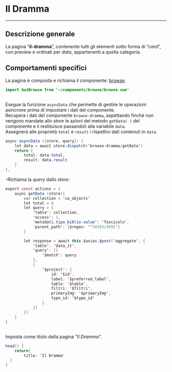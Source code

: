 # Il Dramma  

<hr>  

## Descrizione generale  
La pagina “**il-dramma**”, contenente tutti gli elementi sotto forma di “*card*”, con preview e ordinati per *data*, appartenenti a quella categoria.  

## Comportamenti specifici  
La pagina è composta e richiama il componente: [browse](browse.md).  

```java
import AuiBrowse from '~/components/browse/browse.vue'
```
##

Esegue la funzione ```asyncData``` che permette di gestire le operazioni asincrone prima di impostare i dati del componente.  
Recupera i dati del componente ```browse-dramma```, aspettando finché non vengono mandate allo *store* le azioni del metodo ```getData( )``` del componente e li restituisce passandoli alla variabile ```data```.  
Assegnerà alle proprietà ```total``` e ```result``` i rispettivi dati contenuti in ```data```.  

```java
async asyncData ({store, query}) {
	let data = await store.dispatch('browse-dramma/getData')
	return {
		total: data.total,
		result: data.result
	}
},
```

-Richiama la *query* dallo *store*:
```java
export const actions = {
	async getData (store){
		var collection = 'ca_objects'
		let total = 0
		let query = {
			'table': collection,
			'access': 1,
			'metadati.tipo_biblio.value': 'fascicolo',
			'parent_path': {$regex: '^58363/4695'}
		}

		let response = await this.$axios.$post('aggregate', {
			'table': 'data_it',
			'query': [{
				'$match': query
			},
			{
				'$project': {
					id: '$id',
					label: '$preferred_label',
					table: '$table',
					filtri: '$filtri',
					primaryImg: '$primaryImg',
					type_id: '$type_id'
				}
			}]
		})
	}
}
```

##

Imposta come titolo della pagina “*Il Dramma*”.  

```java
head() {
	return{
		title: 'Il Dramma'
  }
}
```
